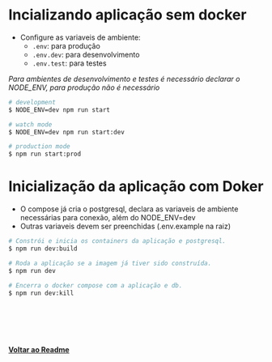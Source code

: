 # Incializando aplicação sem docker

- Configure as variaveis de ambiente:
  - `.env`: para produção  
  - `.env.dev`: para desenvolvimento  
  - `.env.test`: para testes  

*Para ambientes de desenvolvimento e testes é necessário declarar o NODE_ENV, para produção não é necessário*
```bash
# development
$ NODE_ENV=dev npm run start

# watch mode
$ NODE_ENV=dev npm run start:dev

# production mode
$ npm run start:prod
```

# Inicialização da aplicação com Doker
 
- O compose já cria o postgresql, declara as variaveis de ambiente necessárias para conexão, além do NODE_ENV=dev 
- Outras variaveis devem ser preenchidas (.env.example na raiz) 

```bash
# Constrói e inicia os containers da aplicação e postgresql.
$ npm run dev:build 

# Roda a aplicação se a imagem já tiver sido construída.
$ npm run dev

# Encerra o docker compose com a aplicação e db.
$ npm run dev:kill
```

</br>
</br>
</br>
</br>

**[Voltar ao Readme](../README.md)**